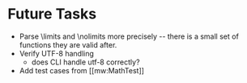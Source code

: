 # Future Tasks

* Parse \limits and \nolimits more precisely -- there is a small set of
  functions they are valid after.
* Verify UTF-8 handling
  - does CLI handle utf-8 correctly?
* Add test cases from [[mw:MathTest]]
